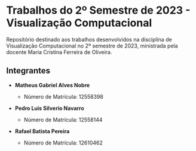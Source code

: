# Trabalhos do 2º Semestre de 2023 - Visualização Computacional

Repositório destinado aos trabalhos desenvolvidos na disciplina de Visualização Computacional no 2º semestre de 2023, ministrada pela docente Maria Cristina Ferreira de Oliveira.

## Integrantes

- **Matheus Gabriel Alves Nobre**
  - Número de Matrícula: 12558398

- **Pedro Luis Silverio Navarro**
  - Número de Matrícula: 12558144

- **Rafael Batista Pereira**
  - Número de Matrícula: 12610462